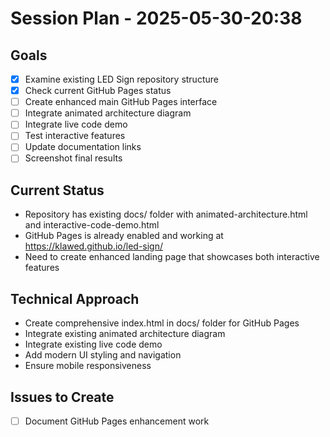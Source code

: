# Session Plan - 2025-05-30-20:38

## Goals
- [x] Examine existing LED Sign repository structure
- [x] Check current GitHub Pages status
- [ ] Create enhanced main GitHub Pages interface
- [ ] Integrate animated architecture diagram
- [ ] Integrate live code demo
- [ ] Test interactive features
- [ ] Update documentation links
- [ ] Screenshot final results

## Current Status
- Repository has existing docs/ folder with animated-architecture.html and interactive-code-demo.html
- GitHub Pages is already enabled and working at https://klawed.github.io/led-sign/
- Need to create enhanced landing page that showcases both interactive features

## Technical Approach
- Create comprehensive index.html in docs/ folder for GitHub Pages
- Integrate existing animated architecture diagram
- Integrate existing live code demo
- Add modern UI styling and navigation
- Ensure mobile responsiveness

## Issues to Create
- [ ] Document GitHub Pages enhancement work
